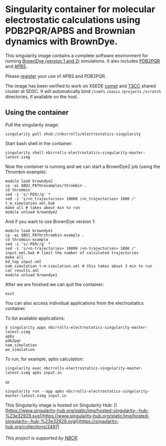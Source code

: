 # Singularity container for molecular electrostatic calculations using PDB2PQR/APBS and Brownian dynamics with BrownDye.

This singularity image contains a complete software environment for running [BrownDye (version 1 and 2)](http://browndye.ucsd.edu/) simulations. It also includes [PDB2PQR](http://www.poissonboltzmann.org/) and [APBS](http://www.poissonboltzmann.org/).

Please [register](http://eepurl.com/by4eQr) your use of APBS and PDB2PQR.

The image has been verified to work on XSEDE [comet](https://portal.xsede.org/sdsc-comet) and [TSCC](https://www.sdsc.edu/support/user_guides/tscc-quick-start.html) shared cluster at SDSC. It will automatically bind `/cvmfs` `/oasis` `/projects` `/scratch` directories, if available on the host.

## Using the container

Pull the singularity image:
```
singularity pull shub://nbcrrolls/electrostatics-singularity
```

Start bash shell in the container:
```
singularity shell nbcrrolls-electrostatics-singularity-master-latest.simg
```

Now the container is running and we can start a BrownDye2 job (using the Thrombin example):

```
module load browndye2
cp -ai $BD2_PATH/examples/thrombin .
cd thrombin
sed -i 's/-PE0//g' *
sed -i 's/<n_trajectories> 10000 /<n_trajectories> 1000 /' t_m_simulation.xml.bak
make all # takes about min to run
module unload browndye2
```

And if you want to use BrownDye version 1:

```
module load browndye1
cp -ai $BD1_PATH/thrombin-example .
cd thrombin-example
sed -i 's/-PE0//g' *
sed -i 's/<n-trajectories> 10000 /<n-trajectories> 1000 /' input.xml.bak # limit the number of calculated trajectories
make all
bd_top input.xml
nam_simulation t-m-simulation.xml # this takes about 3 min to run
cat results.xml
module unload browndye1
```
After we are finished we can quit the container:

    exit

You can also access individual applications from the electrostatics container.

To list available applications:

```
$ singularity apps nbcrrolls-electrostatics-singularity-master-latest.simg 
apbs
pdb2pqr
nam_simulation
we_simulation
```

To run, for example, apbs calculation:
```
singularity exec nbcrrolls-electrostatics-singularity-master-latest.simg apbs input.in
```

or

```
singularity run --app apbs nbcrrolls-electrostatics-singularity-master-latest.simg input.in
```


This Singularity image is hosted on Singularity Hub: [![https://www.singularity-hub.org/static/img/hosted-singularity--hub-%23e32929.svg](https://www.singularity-hub.org/static/img/hosted-singularity--hub-%23e32929.svg)](https://singularity-hub.org/collections/2497)



###### This project is supported by [NBCR](http://nbcr.ucsd.edu).
